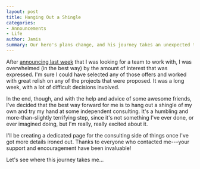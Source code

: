 ```yaml
---
layout: post
title: Hanging Out a Shingle
categories:
- Announcements
- Life
author: Jamis
summary: Our hero's plans change, and his journey takes an unexpected turn.
---
```


After [announcing last week](http://weblog.jamisbuck.org/2015/1/20/getting-back-in-the-pool.html) that I was looking for a team to work with, I was overwhelmed (in the best way) by the amount of interest that was expressed. I'm sure I could have selected any of those offers and worked with great relish on any of the projects that were proposed. It was a long week, with a lot of difficult decisions involved.

In the end, though, and with the help and advice of some awesome friends, I've decided that the best way forward for me is to hang out a shingle of my own and try my hand at some independent consulting. It's a humbling and more-than-slightly terrifying step, since it's not something I've ever done, or ever imagined doing, but I'm really, really excited about it.

I'll be creating a dedicated page for the consulting side of things once I've got more details ironed out. Thanks to everyone who contacted me---your support and encouragement have been invaluable!

Let's see where this journey takes me...
